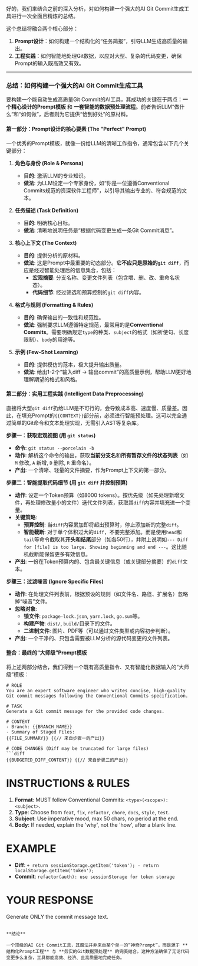 好的，我们来结合之前的深入分析，对如何构建一个强大的AI Git Commit生成工具进行一次全面且精炼的总结。

这个总结将融合两个核心部分：
1.  **Prompt设计**：如何构建一个结构化的“任务简报”，引导LLM生成高质量的输出。
2.  **工程实践**：如何智能地处理Git数据，以应对大型、复杂的代码变更，确保Prompt的输入既高效又有效。

---

### **总结：如何构建一个强大的AI Git Commit生成工具**

要构建一个能自动生成高质量Git Commit的AI工具，其成功的关键在于两点：**一个精心设计的Prompt模板** 和 **一套智能的数据预处理流程**。前者告诉LLM“做什么”和“如何做”，后者则为它提供“恰到好处”的原材料。

#### **第一部分：Prompt设计的核心要素 (The "Perfect" Prompt)**

一个优秀的Prompt模板，就像一份给LLM的清晰工作指令，通常包含以下几个关键部分：

1.  **角色与身份 (Role & Persona)**
    *   **目的**: 激活LLM的专业知识。
    *   **做法**: 为LLM设定一个专家身份，如“你是一位遵循Conventional Commits规范的资深软件工程师”，以引导其输出专业的、符合规范的文本。

2.  **任务描述 (Task Definition)**
    *   **目的**: 明确核心目标。
    *   **做法**: 清晰地说明任务是“根据代码变更生成一条Git Commit消息”。

3.  **核心上下文 (The Context)**
    *   **目的**: 提供分析的原材料。
    *   **做法**: 这是Prompt中最重要的动态部分。**它不应只是原始的`git diff`**，而应是经过智能处理后的信息集合，包括：
        *   **宏观摘要**: 分支名称、变更文件列表（包含增、删、改、重命名状态）。
        *   **代码细节**: 经过筛选和预算控制的`git diff`内容。

4.  **格式与规则 (Formatting & Rules)**
    *   **目的**: 确保输出的一致性和规范性。
    *   **做法**: 强制要求LLM遵循特定规范，最常用的是**Conventional Commits**。需要明确规定`type`的种类、`subject`的格式（如祈使句、长度限制）、`body`的用途等。

5.  **示例 (Few-Shot Learning)**
    *   **目的**: 提供模仿的范本，极大提升输出质量。
    *   **做法**: 给出1-2个“输入diff -> 输出commit”的高质量示例，帮助LLM更好地理解期望的格式和风格。

#### **第二部分：实用工程实践 (Intelligent Data Preprocessing)**

直接将大型`git diff`扔给LLM是不可行的，会导致成本高、速度慢、质量差。因此，在填充Prompt的`{{CONTEXT}}`部分前，必须进行智能预处理。这可以完全通过简单的Git命令和文本处理实现，无需引入AST等复杂库。

**步骤一：获取宏观视图 (用 `git status`)**
*   **命令**: `git status --porcelain -b`
*   **动作**: 解析这个命令的输出，获取**当前分支名**和**所有暂存文件的状态列表**（如 `M` 修改, `A` 新增, `D` 删除, `R` 重命名）。
*   **产出**: 一个清晰、轻量的文件摘要，作为Prompt上下文的第一部分。

**步骤二：智能提取代码细节 (用 `git diff` 并控制预算)**
*   **动作**: 设定一个Token预算（如8000 tokens）。按优先级（如先处理新增文件，再处理修改量小的文件）迭代文件列表，获取其`diff`内容并填充进一个变量。
*   **关键策略**:
    *   **预算控制**: 当`diff`内容累加即将超出预算时，停止添加新的完整`diff`。
    *   **智能截断**: 对于单个体积过大的`diff`，不要完整添加。而是使用`head`和`tail`等命令截取其**开头和结尾**部分（如各50行），并附上说明如`--- Diff for [file] is too large. Showing beginning and end ---`。这比随机截断能保留更多有效信息。
*   **产出**: 一份在Token预算内的、包含最关键信息（或关键部分摘要）的`diff`文本。

**步骤三：过滤噪音 (Ignore Specific Files)**
*   **动作**: 在处理文件列表前，根据预设的规则（如文件名、路径、扩展名）忽略掉“噪音”文件。
*   **忽略对象**:
    *   **锁文件**: `package-lock.json`, `yarn.lock`, `go.sum`等。
    *   **构建产物**: `dist/`, `build/`目录下的文件。
    *   **二进制文件**: 图片、PDF等（可以通过文件类型或内容初步判断）。
*   **产出**: 一个干净的、只包含需要被LLM分析的源代码变更的文件列表。

#### **整合：最终的“大师级”Prompt模板**

将上述两部分结合，我们得到一个既有高质量指令、又有智能化数据输入的“大师级”模板：

```text
# ROLE
You are an expert software engineer who writes concise, high-quality Git commit messages following the Conventional Commits specification.

# TASK
Generate a Git commit message for the provided code changes.

# CONTEXT
- Branch: {{BRANCH_NAME}}
- Summary of Staged Files:
{{FILE_SUMMARY}} {{// 来自步骤一的产出}}

# CODE CHANGES (Diff may be truncated for large files)
```diff
{{BUDGETED_DIFF_CONTENT}} {{// 来自步骤二的产出}}
```

# INSTRUCTIONS & RULES
1.  **Format**: MUST follow Conventional Commits: `<type>(<scope>): <subject>`.
2.  **Type**: Choose from `feat`, `fix`, `refactor`, `chore`, `docs`, `style`, `test`.
3.  **Subject**: Use imperative mood, max 50 chars, no period at the end.
4.  **Body**: If needed, explain the 'why', not the 'how', after a blank line.

# EXAMPLE
- **Diff**: `+ return sessionStorage.getItem('token'); - return localStorage.getItem('token');`
- **Commit**: `refactor(auth): use sessionStorage for token storage`

# YOUR RESPONSE
Generate ONLY the commit message text.
```

**结论**

一个顶级的AI Git Commit工具，其魔法并非来自某个单一的“神奇Prompt”，而是源于 **结构化Prompt工程** 与 **务实的Git数据预处理** 的完美结合。这种方法确保了无论代码变更多么复杂，工具都能高效、经济、且高质量地完成任务。
